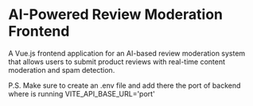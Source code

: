 # AI-Powered Review Moderation Frontend

A Vue.js frontend application for an AI-based review moderation system that allows users to submit product reviews with real-time content moderation and spam detection.

P.S.
Make sure to create an .env file and add there the port of backend where is running VITE_API_BASE_URL='port'